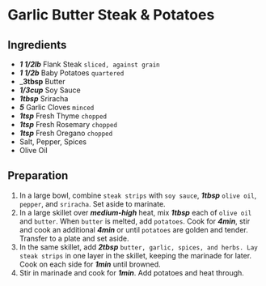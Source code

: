 # Garlic Butter Steak & Potatoes
## Ingredients

+ ___1 1/2lb___ Flank Steak `sliced, against grain`
+ ___1 1/2b___ Baby Potatoes `quartered`
+ ___3tbsp__ Butter
+ ___1/3cup___ Soy Sauce
+ ___1tbsp___ Sriracha
+ ___5___ Garlic Cloves `minced`
+ ___1tsp___ Fresh Thyme `chopped`
+ ___1tsp___ Fresh Rosemary `chopped`
+ ___1tsp___ Fresh Oregano `chopped`
+ Salt, Pepper, Spices
+ Olive Oil

## Preparation

1. In a large bowl, combine `steak strips` with `soy sauce`, ___1tbsp___ `olive oil`, `pepper`, and `sriracha`. Set aside to marinate.
2. In a large skillet over ___medium-high___ heat, mix ___1tbsp___ each of `olive oil` and `butter`. When `butter` is melted, add `potatoes`. Cook for ___4min___, stir and cook an additional ___4min___ or until `potatoes` are golden and tender. Transfer to a plate and set aside.
3. In the same skillet, add ___2tbsp___ `butter, garlic, spices, and herbs. Lay steak strips` in one layer in the skillet, keeping the marinade for later. Cook on each side for ___1min___ until browned.
4. Stir in marinade and cook for ___1min___. Add potatoes and heat through.